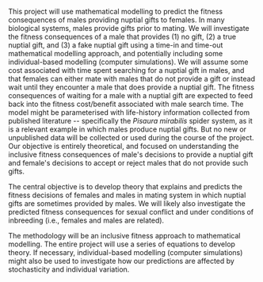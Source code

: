 This project will use mathematical modelling to predict the fitness consequences of males providing nuptial gifts to females. In many biological systems, males provide gifts prior to mating. We will investigate the fitness consequences of a male that provides (1) no gift, (2) a true nuptial gift, and (3) a fake nuptial gift using a time-in and time-out mathematical modelling approach, and potentially including some individual-based modelling (computer simulations). We will assume some cost associated with time spent searching for a nuptial gift in males, and that females can either mate with males that do not provide a gift or instead wait until they encounter a male that does provide a nuptial gift. The fitness consequences of waiting for a male with a nuptial gift are expected to feed back into the fitness cost/benefit associated with male search time. The model might be parameterised with life-history information collected from published literature -- specifically the *Pisaura mirabilis* spider system, as it is a relevant example in which males produce nuptial gifts. But no new or unpublished data will be collected or used during the course of the project. Our objective is entirely theoretical, and focused on understanding the inclusive fitness consequences of male's decisions to provide a nuptial gift and female's decisions to accept or reject males that do not provide such gifts.

The central objective is to develop theory that explains and predicts the fitness decisions of females and males in mating system in which nuptial gifts are sometimes provided by males. We will likely also investigate the predicted fitness consequences for sexual conflict and under conditions of inbreeding (i.e., females and males are related).

The methodology will be an inclusive fitness approach to mathematical modelling. The entire project will use a series of equations to develop theory. If necessary, individual-based modelling (computer simulations) might also be used to investigate how our predictions are affected by stochasticity and individual variation.

